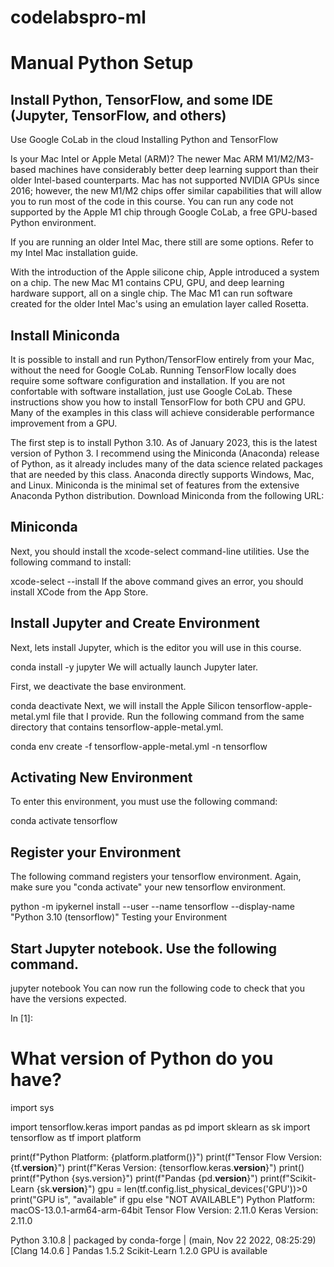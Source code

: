 # codelabspro-ml

# Manual Python Setup


## Install Python, TensorFlow, and some IDE (Jupyter, TensorFlow, and others)
Use Google CoLab in the cloud
Installing Python and TensorFlow

Is your Mac Intel or Apple Metal (ARM)? The newer Mac ARM M1/M2/M3-based machines have considerably better deep learning support than their older Intel-based counterparts. Mac has not supported NVIDIA GPUs since 2016; however, the new M1/M2 chips offer similar capabilities that will allow you to run most of the code in this course. You can run any code not supported by the Apple M1 chip through Google CoLab, a free GPU-based Python environment.

If you are running an older Intel Mac, there still are some options. Refer to my Intel Mac installation guide.

With the introduction of the Apple silicone chip, Apple introduced a system on a chip. The new Mac M1 contains CPU, GPU, and deep learning hardware support, all on a single chip. The Mac M1 can run software created for the older Intel Mac's using an emulation layer called Rosetta.

## Install Miniconda

It is possible to install and run Python/TensorFlow entirely from your Mac, without the need for Google CoLab. Running TensorFlow locally does require some software configuration and installation. If you are not confortable with software installation, just use Google CoLab. These instructions show you how to install TensorFlow for both CPU and GPU. Many of the examples in this class will achieve considerable performance improvement from a GPU.

The first step is to install Python 3.10. As of January 2023, this is the latest version of Python 3. I recommend using the Miniconda (Anaconda) release of Python, as it already includes many of the data science related packages that are needed by this class. Anaconda directly supports Windows, Mac, and Linux. Miniconda is the minimal set of features from the extensive Anaconda Python distribution. Download Miniconda from the following URL:

## Miniconda
Next, you should install the xcode-select command-line utilities. Use the following command to install:

xcode-select --install
If the above command gives an error, you should install XCode from the App Store.

## Install Jupyter and Create Environment

Next, lets install Jupyter, which is the editor you will use in this course.

conda install -y jupyter
We will actually launch Jupyter later.

First, we deactivate the base environment.

conda deactivate
Next, we will install the Apple Silicon tensorflow-apple-metal.yml file that I provide. Run the following command from the same directory that contains tensorflow-apple-metal.yml.

conda env create -f tensorflow-apple-metal.yml -n tensorflow
## Activating New Environment

To enter this environment, you must use the following command:

conda activate tensorflow
## Register your Environment

The following command registers your tensorflow environment. Again, make sure you "conda activate" your new tensorflow environment.

python -m ipykernel install --user --name tensorflow --display-name "Python 3.10 (tensorflow)"
Testing your Environment

## Start Jupyter notebook. Use the following command.

jupyter notebook
You can now run the following code to check that you have the versions expected.

In [1]:
# What version of Python do you have?
import sys

import tensorflow.keras
import pandas as pd
import sklearn as sk
import tensorflow as tf
import platform

print(f"Python Platform: {platform.platform()}")
print(f"Tensor Flow Version: {tf.__version__}")
print(f"Keras Version: {tensorflow.keras.__version__}")
print()
print(f"Python {sys.version}")
print(f"Pandas {pd.__version__}")
print(f"Scikit-Learn {sk.__version__}")
gpu = len(tf.config.list_physical_devices('GPU'))>0
print("GPU is", "available" if gpu else "NOT AVAILABLE")
Python Platform: macOS-13.0.1-arm64-arm-64bit
Tensor Flow Version: 2.11.0
Keras Version: 2.11.0

Python 3.10.8 | packaged by conda-forge | (main, Nov 22 2022, 08:25:29) [Clang 14.0.6 ]
Pandas 1.5.2
Scikit-Learn 1.2.0
GPU is available